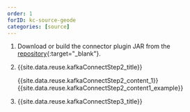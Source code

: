 ```yaml
---
order: 1
forID: kc-source-geode
categories: [source]
---
```


1. Download or build the connector plugin JAR from the [repository](https://github.com/apache/geode-kafka-connector){:target="_blank"}.
2. {{site.data.reuse.kafkaConnectStep2_title}}

   {{site.data.reuse.kafkaConnectStep2_content_1}}
   {{site.data.reuse.kafkaConnectStep2_content1_example}}
3. {{site.data.reuse.kafkaConnectStep3_title}}

